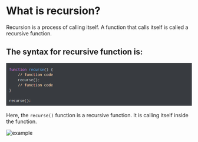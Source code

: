 # What is recursion?

Recursion is a process of calling itself. A function that calls itself is called a recursive function.

## The syntax for recursive function is:

![example](https://raw.githubusercontent.com/Moganesan/DSA/master/Algorithms/recursion/examples/basicrecursivefunc.png)

Here, the `recurse()` function is a recursive function. It is calling itself inside the function.

![example](https://cdn.programiz.com/sites/tutorial2program/files/javascript-recursion.png)
